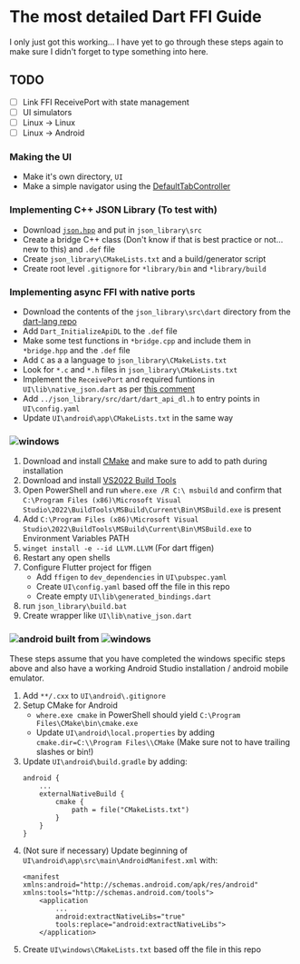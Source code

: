 # The most detailed Dart FFI Guide

I only just got this working... I have yet to go through these steps again to make sure I didn't forget to type something into here.

## TODO
- [ ] Link FFI ReceivePort with state management
- [ ] UI simulators
- [ ] Linux -> Linux
- [ ] Linux -> Android

### Making the UI
- Make it's own directory, `UI`
- Make a simple navigator using the [DefaultTabController](https://api.flutter.dev/flutter/material/DefaultTabController-class.html)

### Implementing C++ JSON Library (To test with)
- Download [`json.hpp`](https://github.com/nlohmann/json/releases) and put in `json_library\src`
- Create a bridge C++ class (Don't know if that is best practice or not... new to this) and `.def` file
- Create `json_library\CMakeLists.txt` and a build/generator script
- Create root level `.gitignore` for `*library/bin` and `*library/build`

### Implementing async FFI with native ports
- Download the contents of the `json_library\src\dart` directory from the [dart-lang repo](https://github.com/dart-lang/sdk/tree/master/runtime/include)
- Add `Dart_InitializeApiDL` to the `.def` file
- Make some test functions in `*bridge.cpp` and include them in `*bridge.hpp` and the `.def` file
- Add `C` as a a language to `json_library\CMakeLists.txt`
- Look for `*.c` and `*.h` files in `json_library\CMakeLists.txt`
- Implement the `ReceivePort` and required funtions in `UI\lib\native_json.dart` as per [this comment](https://github.com/flutter/flutter/issues/63255#issuecomment-671216406)
- Add `../json_library/src/dart/dart_api_dl.h` to entry points in `UI\config.yaml`
- Update `UI\android\app\CMakeLists.txt` in the same way

### ![windows](https://img.shields.io/badge/Windows-0078D6?style=for-the-badge&logo=windows&logoColor=white)
1. Download and install [CMake](https://cmake.org/download/) and make sure to add to path during installation
1. Download and install [VS2022 Build Tools](https://aka.ms/vs/17/release/vs_BuildTools.exe)
1. Open PowerShell and run `where.exe /R C:\ msbuild` and confirm that `C:\Program Files (x86)\Microsoft Visual Studio\2022\BuildTools\MSBuild\Current\Bin\MSBuild.exe` is present
1. Add `C:\Program Files (x86)\Microsoft Visual Studio\2022\BuildTools\MSBuild\Current\Bin\MSBuild.exe` to Environment Variables PATH
1. `winget install -e --id LLVM.LLVM` (For dart ffigen)
1. Restart any open shells
1. Configure Flutter project for ffigen
    - Add `ffigen` to `dev_dependencies` in `UI\pubspec.yaml`
    - Create `UI\config.yaml` based off the file in this repo
    - Create empty `UI\lib\generated_bindings.dart`
1. run `json_library\build.bat`
1. Create wrapper like `UI\lib\native_json.dart`

### ![android](https://img.shields.io/badge/Android-3DDC84?style=for-the-badge&logo=android&logoColor=white) built from ![windows](https://img.shields.io/badge/Windows-0078D6?style=for-the-badge&logo=windows&logoColor=white)
These steps assume that you have completed the windows specific steps above and also have a working Android Studio installation / android mobile emulator.
1. Add `**/.cxx` to `UI\android\.gitignore`
1. Setup CMake for Android
    - `where.exe cmake` in PowerShell should yield `C:\Program Files\CMake\bin\cmake.exe`
    - Update `UI\android\local.properties` by adding `cmake.dir=C:\\Program Files\\CMake` (Make sure not to have trailing slashes or bin!)
1. Update `UI\android\build.gradle` by adding:
    ```
    android {
        ...
        externalNativeBuild {
            cmake {
                path = file("CMakeLists.txt")
            }
        }
    }
    ```
1. (Not sure if necessary) Update beginning of `UI\android\app\src\main\AndroidManifest.xml` with:
    ```
    <manifest xmlns:android="http://schemas.android.com/apk/res/android" xmlns:tools="http://schemas.android.com/tools">
        <application
            ...
            android:extractNativeLibs="true"
            tools:replace="android:extractNativeLibs">
        </application>
    ```
1. Create `UI\windows\CMakeLists.txt` based off the file in this repo
